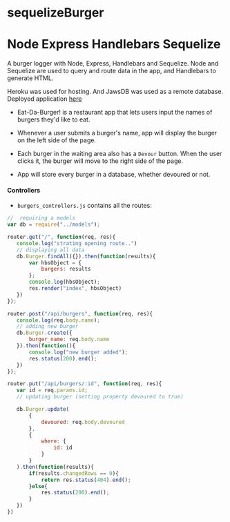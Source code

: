 # sequelizeBurger

# Node Express Handlebars Sequelize

A burger logger with Node, Express, Handlebars and Sequelize. Node and Sequelize are used to query and route data in the app, and Handlebars to generate HTML.

Heroku was used for hosting. And JawsDB was used as a remote database.
Deployed application [here](#)

* Eat-Da-Burger! is a restaurant app that lets users input the names of burgers they'd like to eat.

* Whenever a user submits a burger's name, app will display the burger on the left side of the page.

* Each burger in the waiting area also has a `Devour` button. When the user clicks it, the burger will move to the right side of the page.

* App will store every burger in a database, whether devoured or not.


#### Controllers

* `burgers_controllers.js` contains all the routes:

 ```javascript
//  requiring a models
var db = require("../models");

router.get("/", function(req, res){
    console.log("strating opening route..")
    // displaying all data
    db.Burger.findAll({}).then(function(results){
        var hbsObject = {
            burgers: results
        };
        console.log(hbsObject);
        res.render("index", hbsObject)
    })
});

router.post("/api/burgers", function(req, res){
    console.log(req.body.name);
    // adding new burger
    db.Burger.create({
        burger_name: req.body.name
    }).then(function(){
        console.log("new burger added");
        res.status(200).end();
    })
});

router.put("/api/burgers/:id", function(req, res){
    var id = req.params.id;
    // updating burger (setting property devoured to true)

    db.Burger.update(
        {
            devoured: req.body.devoured
        },
        {
            where: {
                id: id
            }
        }
    ).then(function(results){
        if(results.changedRows == 0){
            return res.status(404).end();
        }else{
            res.status(200).end();       
        }
    })
})
 ```
